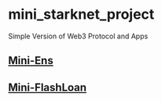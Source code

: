 # mini_starknet_project
Simple Version of Web3 Protocol and Apps

## [Mini-Ens](https://github.com/Pelumi527/mini_ens)

## [Mini-FlashLoan](https://github.com/Pelumi527/mini_flashloan)
